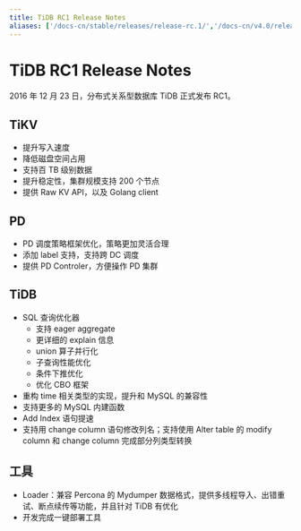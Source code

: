 ```yaml
---
title: TiDB RC1 Release Notes
aliases: ['/docs-cn/stable/releases/release-rc.1/','/docs-cn/v4.0/releases/release-rc.1/','/docs-cn/stable/releases/rc1/']
---
```


# TiDB RC1 Release Notes

2016 年 12 月 23 日，分布式关系型数据库 TiDB 正式发布 RC1。

## TiKV

+ 提升写入速度
+ 降低磁盘空间占用
+ 支持百 TB 级别数据
+ 提升稳定性，集群规模支持 200 个节点
+ 提供 Raw KV API，以及 Golang client

## PD

+ PD 调度策略框架优化，策略更加灵活合理
+ 添加 label 支持，支持跨 DC 调度
+ 提供 PD Controler，方便操作 PD 集群

## TiDB

+ SQL 查询优化器
    - 支持 eager aggregate
    - 更详细的 explain 信息
    - union 算子并行化
    - 子查询性能优化
    - 条件下推优化
    - 优化 CBO 框架
+ 重构 time 相关类型的实现，提升和 MySQL 的兼容性
+ 支持更多的 MySQL 内建函数
+ Add Index 语句提速
+ 支持用 change column 语句修改列名；支持使用 Alter table 的 modify column 和 change column 完成部分列类型转换

## 工具

+ Loader：兼容 Percona 的 Mydumper 数据格式，提供多线程导入、出错重试、断点续传等功能，并且针对 TiDB 有优化
+ 开发完成一键部署工具
